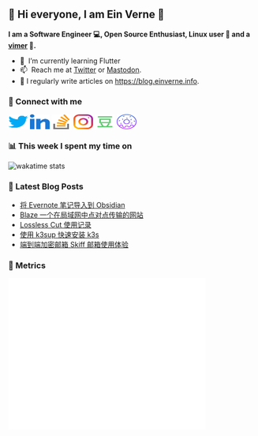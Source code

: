 ## 👋 Hi everyone, I am Ein Verne 👋

**I am a Software Engineer 💻, Open Source Enthusiast, Linux user :penguin: and a [vimer](https://github.com/einverne/dotfiles) :man:.**

- 🌱 &nbsp;I’m currently learning Flutter
- 📫 &nbsp;Reach me at [Twitter](https://twitter.com/einverne) or <a rel="me" href="https://m.einverne.info/@einverne">Mastodon</a>.
- 📝 I regularly write articles on <https://blog.einverne.info>.


### 🔗 Connect with me
<a href="https://twitter.com/einverne" target="_blank"><img align="center" src="images/twitter.svg" alt="twitter einverne" height="30" width="40" /></a>
<a href="https://linkedin.com/in/einverne" target="_blank"><img align="center" src="images/linked-in-alt.svg" alt="linkedin einverne" height="30" width="40" /></a>
<a href="https://stackoverflow.com/users/1820217/einverne" target="_blank"><img align="center" src="images/stack-overflow.svg" alt="stackoverflow einverne" height="30" width="40" /></a>
<a href="https://instagram.com/einverne" target="_blank"><img align="center" src="images/instagram.svg" alt="instagram einverne" height="30" width="40" /></a>
<a href="https://www.douban.com/people/einverne" target="_blank"><img align="center" src="images/douban.svg" alt="douban einverne" height="30" width="40" /></a>
<a href="https://homer.einverne.info" target="_blank"><img align="center" src="images/homer.svg" alt="einverne online services" height="30" width="40" /></a>

### 📊 This week I spent my time on

![wakatime stats](https://github-readme-stats.vercel.app/api/wakatime?username=einverne&api_domain=wakapi.einverne.info&hide_title=true&hide_border=true&langs_count=5&bg_color=00000000&text_color=777&layout=compact)

### 📕 Latest Blog Posts
<!-- BLOG-POST-LIST:START -->
- [将 Evernote 笔记导入到 Obsidian](https://einverne.github.io/post/2023/08/evernote-to-obsidian.html)
- [Blaze 一个在局域网中点对点传输的网站](https://einverne.github.io/post/2023/07/blaze-p2p-file-sharing-web-app.html)
- [Lossless Cut 使用记录](https://einverne.github.io/post/2023/07/lossless-cut.html)
- [使用 k3sup 快速安装 k3s](https://einverne.github.io/post/2023/07/use-k3sup-install-kubernetes.html)
- [端到端加密邮箱 Skiff 邮箱使用体验](https://einverne.github.io/post/2023/07/skiff-mail.html)
<!-- BLOG-POST-LIST:END -->

### 👻 Metrics
<img align="left" src="/metrics.base.svg" alt="Metrics" width="400">

